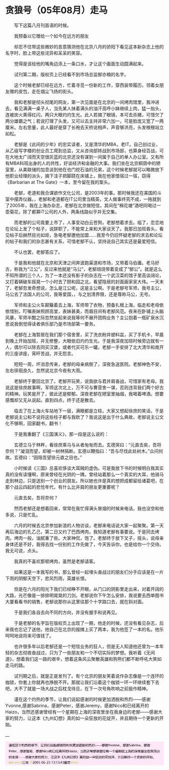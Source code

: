 # 贪狼号（05年08月）走马

　　写下这篇八月刊首语的时候。

　　我预备以它赠给一个如今在远方的朋友

　　却忍不住带这些微妙的恶意猜测他在北京八月的骄阳下看见这本新杂志上他的名字时，脸上带这些诧异和呆呆的笑容。

　　觉得是该给他的嘴角边添上一条口水，才让这个画面生动圆满起来。

　　试刊第二期，版权页上已经看不到市场总监郜亦楠的名字。

　　这个时候老郜已经在远方，忙着寻觅一份新的工作，穿西装带履历，领着女朋友赠的皮包，走在烟尘飞扬的街头。

　　我和老郜是彻头彻尾的网友，第一次见面是在北京的一间烤肉馆里，我冲进去，看见满满一桌子人，当先某人抹着满头的油汗高呼小妹继续上肉，猛一抬头，连被炭火熏得红闪，两只大眼灼灼生光。此人若摘了眼镜，本可去杀猪，可惜欠了两分雄霸之气；若说打理了头发，又可以去主持非常六加一，可是脸庞又宽了一两厘米。左右思量，此人最好是穿了长袍去天桥说相声，声音够洪亮，头发根根站立如松。

　　老郜是《此间的少年》的忠实读者，又是清华的MBA，老IT。自己创过业，从乙级写字楼的创业员工爬到总监，又从咨询部转战到市场部，也算身经百战，可在大地太广阔而天空很灰蓝的北京还没有谋到一间属于自己的单人办公室。又有所有MBA科班出身的人的共性，好谈经济和金融的大事。我们坐在北京桐荫中的陋室里，从美联储的加息谈到他在也门挖石油的兄弟，这个时候老郜就可以略微放下他职业经理的派头，摘下洼子把脚跷在床铺上，我在他家借宿过一宿，窃得《Barbarian at The Gate》一本，至今留在我的案头。

　　老郜，老道和我合谋欲作文化公司，是2003年的事。那时候我还在美国的斗室中摆弄仪器。，老郜和老道都在IT公司里当精英，文人做事终究不成，一拖就到了2005年，我在上海办杂志，老郜在北京做短信，其间在“棉花塘”酒吧同喝过一壶菊花，除了都算IT公司的人外，两条线路似乎并无交集。

　　而老郜的公司竟要上市了，人事变动白云苍狗，老郜想着求去。临了，恋恋地在论坛上发了个帖子，说辞职了，不能常上来和大家谈天了。我那日加班昏头，看见帖子后赫然目光如炬，急电老郜邀他加盟……我至今仍旧怀疑老郜的求去和论坛的帖子和我们的杂志甚有关系，可惜老郜不认，坚持说自己其实还是最爱短信。

　　不认也罢，老郜答应了。

　　于是我和他就在北京和天津之间奔波跑渠道和市场，又带着马伯庸。老马好古，称我为“江公”，反过来他就是“马公”，老郜焙烧带着变成了“郜公”。就是这么不知所谓的三个人，为了一本还没有影子的杂志在一个武汉菜的馆子里高谈阔论，又打着辆破车摇晃一个小时去了颐和园之北，看望隐居的封面画家吴大伟。一天末了，老郜忽发奇想说，怎么是江公呢，这是主公啊。于是老郜号军师，我号主公，马公去了法国人的公司，我等爱国，，与之划清界限，还是尊称马公，无号。

　　军师和主公火车颠簸着去上海，军师带了衣物，预备扎根上海，临走和老母依依惜别，叮嘱表妹照顾高堂，表妹甚美，而眉目间有老郜风范。夜来在卧铺上头脑风暴，军师半酣之际忽然坐起来说我等何不展开团购业务？主公抱着一瓶矿泉水沉思说我倒觉得读者俱乐部乃是市场部第一要务。

　　老郜在上海暂居在我们那个宿舍里，买了洗衣粉并塑料盆，买了手机卡，早晨到晚上开始加班，并无修整，大眼依旧灼灼生光。于是我深夜加班时候旁边就有一人，偶尔可以除去同买汉堡，或者代买可乐一罐。老郜一手安排了北大清华和南开的三座讲座，宵旰苦战，并无怨言。

　　短短一周，坏消息传来，老郜的母亲病倒了，深夜急送医院。老郜神色不安，左右徘徊良久，忽然说北京今夜有大雨。

　　老郜终于要回北京了。老郜开玩笑，说我欲与君并肩奋战，可惜家有老母。我说这是徐庶故事啊，军师这次北上，万不可与曹营舍一谋，否则违背我们两个好古的精神。玩笑是开了，彼此还是郁郁。深夜老郜在陋室里抽烟，我喝着啤酒。想要感慨却又无从说起。直到四点，终于还是散去。

　　临去了在上海火车站地下一层，满眼都是立柱，大家又想起徐庶的笑话，于是老郜说主公和不说将这些柱子都与我砍了？我说这是出于什么典故，老郜说主公文化不够啊，回家翻书，翻书！

　　于是我重翻了《三国演义》，那一段是这么说的：

　　玄德立马于林畔，看徐庶乘马与从者匆匆而去。玄德哭曰：“元直去矣，吾将奈何？”凝泪而望，却被一树林隔断。玄德以鞭指曰：“吾与尽伐此处树木。”众问何故。玄德曰：“因阻吾望徐元直之目也。”

　　小时候读《三国》总喜欢侈谈大耳贼的虚伪。可是我放下书的时候明白我其实真的没有读懂啊，原来曾经在光阴的一隅，曾经站着那么一个真实的大耳，他骑马走到林边，只是送别一个创业的朋友。所以她也许是真的想把成都留给诸葛吧，在那个战云四起的悲怆年代，有什么比并肩的朋友更重要呢？

　　元直去矣，吾将奈何？

　　然而老郜还是想着回来，常常在我忙得满头冒烟的时候来电话，我也没空和他多说，只是忙乱。

　　六月的时候去北京参加新浪的人物访谈，老郜来电话说大家一起聚聚。第一天再后海边的孔乙己，第二日又约了巴西烤肉，我知道老郜有事要说。于是同去烤肉。烤肉一般，油腻重了些。大家神侃，饱了。老郜终于放下叉子，摇头，说母亲身体还是不好，我得去找一份别的工作先做了，今天告诉你，也是给你一个交待。我无可说，点头。

　　我真的不喜欢那顿烤肉，虽然是老郜请客。

　　如果这是一本我写的书，那么曾经一起埋头奋战过的朋友们分手应该是在一片下雨的阴郁天空下，悲风烈雨，英雄长恨。

　　但是在六月的阳光下我们已经睁不开眼，从门口的阴影里走出来，对着开阔的大路，光芒像是一排排明晃晃的刀剑。老郜说你下午怎么安排，我说要去西单图书大厦看看书的销售，老郜说那你从这里往那个十字路口去，就在斜对面。

　　于是我们各自去向不同的方向，并没有握手和说再见。

　　于是老郜的名字旨在版权页上出现了一期，他走的时候，还没有看见杂志，后来我也忘记了送他，他自己在北京的报摊上买了两本，我为他签了一本的名。他乐呵呵地说将来可值钱了。

　　也许很多年以后老郜还是一个短信业务的狂人，但是无人知道他还曾为一本年轻的杂志彻夜奋战过，只为了一些朋友和一个不切实际的梦想。我听着《无间道》，想着我们这一路的艰辛，想着这条风云聚散英雄和狗熊们都不断呼吼大笑如走马的路。

　　试刊期之后，就是正是发刊了。有个北京的朋友笑着说作杂志像是一个连环的枷锁，你套上你就再也挣脱不开。那就让我们沿着这个枷锁一环一环继续套下去吧，大不了就是一场大战之后枕戈待旦，在下一次号角吹响之前振作精神。

　　谨在这个灼热的季节，让我们说起感谢的时候更加洒脱和热烈——感谢Yvonne,感谢Sabrina，感谢Peter，感谢Jeremy，感谢Nico和已经离开的Haizo，当然还感谢曾经有一个星期在上海的深夜里坐在我身边的老郜——感谢大家的努力，让这本《九州幻想》真的如一朵狂放的花绽开，并且期待一个更新的开始。



__

![整理者注：本文第一版发布在晋江的最后一段↑](<../.gitbook/assets/屏幕截图 2022-08-01 095531.jpg>)
